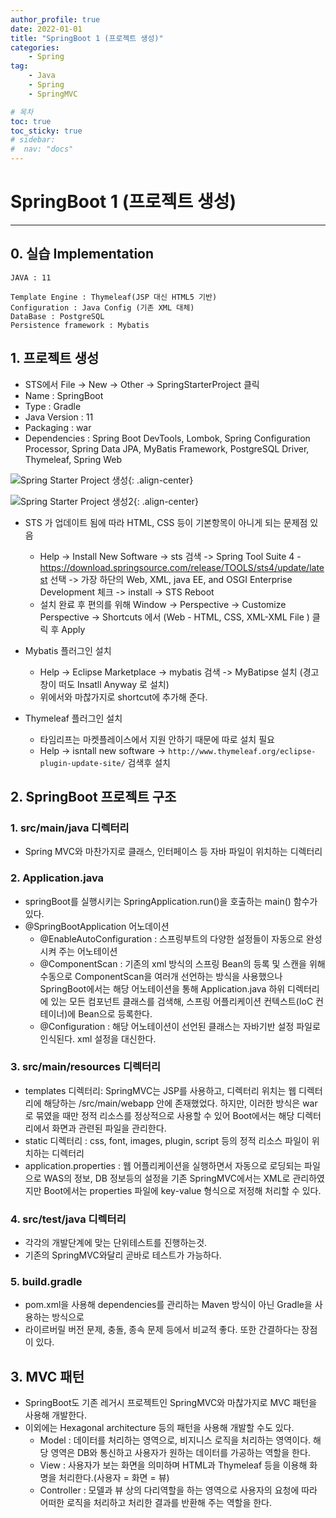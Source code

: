 ```yaml
---
author_profile: true
date: 2022-01-01
title: "SpringBoot 1 (프로젝트 생성)"
categories: 
    - Spring
tag: 
    - Java
    - Spring
    - SpringMVC

# 목차
toc: true  
toc_sticky: true 
# sidebar:
#  nav: "docs"
---
```


# SpringBoot 1 (프로젝트 생성)

---

## 0. 실습 Implementation

```
JAVA : 11

Template Engine : Thymeleaf(JSP 대신 HTML5 기반)
Configuration : Java Config (기존 XML 대체)
DataBase : PostgreSQL
Persistence framework : Mybatis 
```

## 1. 프로젝트 생성

- STS에서 File -> New -> Other -> SpringStarterProject 클릭
- Name : SpringBoot
- Type : Gradle
- Java Version : 11
- Packaging : war
- Dependencies : Spring Boot DevTools, Lombok, Spring Configuration Processor, Spring Data JPA, MyBatis Framework, PostgreSQL Driver, Thymeleaf, Spring Web

![Spring Starter Project 생성](/assets/images/springBoot1.PNG){: .align-center}

![Spring Starter Project 생성2](/assets/images/springBoot2.PNG){: .align-center}

- STS 가 업데이트 됨에 따라 HTML, CSS 등이 기본항목이 아니게 되는 문제점 있음
  - Help -> Install New Software -> sts 검색 -> Spring Tool Suite 4 - https://download.springsource.com/release/TOOLS/sts4/update/latest 선택 -> 가장 하단의 Web, XML, java EE, and OSGI Enterprise Development 체크 -> install -> STS Reboot
  - 설치 완료 후 편의를 위해 Window -> Perspective -> Customize Perspective -> Shortcuts 에서 (Web - HTML, CSS, XML-XML File ) 클릭 후 Apply

- Mybatis 플러그인 설치
  - Help -> Eclipse Marketplace -> mybatis 검색 -> MyBatipse 설치 (경고창이 떠도 Insatll Anyway 로 설치)
  - 위에서와 마찮가지로 shortcut에 추가해 준다.

- Thymeleaf 플러그인 설치
  - 타임리프는 마켓플레이스에서 지원 안하기 때문에 따로 설치 필요
  - Help -> isntall new software -> `http://www.thymeleaf.org/eclipse-plugin-update-site/` 검색후 설치

## 2. SpringBoot 프로젝트 구조

### 1. src/main/java 디렉터리
- Spring MVC와 마찬가지로 클래스, 인터페이스 등 자바 파일이 위치하는 디렉터리

### 2. Application.java
- springBoot를 실행시키는 SpringApplication.run()을 호출하는 main() 함수가 있다. 
- @SpringBootApplication 어노데이션
  - @EnableAutoConfiguration : 스프링부트의 다양한 설정들이 자동으로 완성시켜 주는 어노테이션
  - @ComponentScan : 기존의 xml 방식의 스프링 Bean의 등록 및 스캔을 위해 수동으로 ComponentScan을 여러개 선언하는 방식을 사용했으나 SpringBoot에서는 해당 어노테이션을 통해 Application.java 하위 디렉터리에 있는 모든 컴포넌트 클래스를 검색해, 스프링 어플리케이션 컨텍스트(IoC 컨테이너)에 Bean으로 등록한다.
  - @Configuration : 해당 어노테이션이 선언된 클래스는 자바기반 설정 파일로 인식된다. xml 설정을 대신한다.

### 3. src/main/resources 디렉터리
- templates 디렉터리: SpringMVC는 JSP를 사용하고, 디렉터리 위치는 웹 디렉터리에 해당하는 /src/main/webapp 안에 존재했었다. 하지만, 이러한 방식은 war로 묶였을 때만 정적 리소스를 정상적으로 사용할 수 있어 Boot에서는 해당 디렉터리에서 화면과 관련된 파일을 관리한다. 
- static 디렉터리 : css, font, images, plugin, script 등의 정적 리소스 파일이 위치하는 디렉터리
- application.properties : 웹 어플리케이션을 실행하면서 자동으로 로딩되는 파일으로 WAS의 정보, DB 정보등의 설정을 기존 SpringMVC에서는 XML로 관리하였지만 Boot에서는 properties 파일에 key-value 형식으로 저정해 처리할 수 있다.
  
### 4. src/test/java 디렉터리
- 각각의 개발단계에 맞는 단위테스트를 진행하는것.
- 기존의 SpringMVC와달리 곧바로 테스트가 가능하다.

### 5. build.gradle
- pom.xml을 사용해 dependencies를 관리하는 Maven 방식이 아닌 Gradle을 사용하는 방식으로 
- 라이르버릴 버전 문제, 충돌, 종속 문제 등에서 비교적 좋다. 또한 간결하다는 장점이 있다.

## 3. MVC 패턴
- SpringBoot도 기존 레거시 프로젝트인 SpringMVC와 마찮가지로 MVC 패턴을 사용해 개발한다.
- 이외에는 Hexagonal architecture 등의 패턴을 사용해 개발할 수도 있다.
  - Model : 데이터를 처리하는 영역으로, 비지니스 로직을 처리하는 영역이다. 해당 영역은 DB와 통신하고 사용자가 원하는 데이터를 가공하는 역할을 한다.
  - View : 사용자가 보는 화면을 의미하며 HTML과 Thymeleaf 등을 이용해 화명을 처리한다.(사용자 = 화면 = 뷰)
  - Controller : 모델과 뷰 상의 다리역할을 하는 영역으로 사용자의 요청에 따라 어떠한 로직을 처리하고 처리한 결과를 반환해 주는 역할을 한다.
